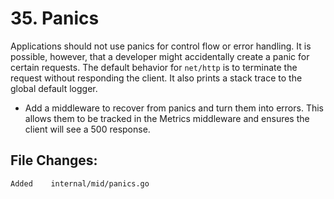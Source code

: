# 35. Panics

Applications should not use panics for control flow or error handling. It is
possible, however, that a developer might accidentally create a panic for
certain requests. The default behavior for `net/http` is to terminate the
request without responding the client. It also prints a stack trace to the
global default logger.

- Add a middleware to recover from panics and turn them into errors. This
  allows them to be tracked in the Metrics middleware and ensures the client
  will see a 500 response.


## File Changes:

```
Added    internal/mid/panics.go
```